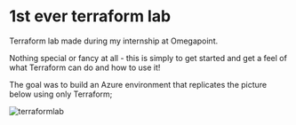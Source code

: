 # 1st ever terraform lab
Terraform lab made during my internship at Omegapoint.

Nothing special or fancy at all - this is simply to get started and get a feel of what Terraform can do and how to use it!

The goal was to build an Azure environment that replicates the picture below using only Terraform;

![terraformlab](https://github.com/tomonnegren/terraform-lialab/assets/134322696/ba996480-8c36-4aeb-abff-4a340385aa60)

